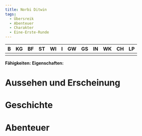 ```yaml
---
title: Norbi Ditwin
tags:
  - Übersreik
  - Abenteuer
  - Charakter
  - Eine-Erste-Runde
---
```


|   B   |  KG   |  BF   |  ST   |  WI   |   I   |  GW   |  GS   |  IN   |  WK   |  CH   |  LP   |
| :---: | :---: | :---: | :---: | :---: | :---: | :---: | :---: | :---: | :---: | :---: | :---: |
|       |       |       |       |       |       |       |       |       |       |       |       |

**Fähigkeiten:** 
**Eigenschaften:** 

# Aussehen und Erscheinung

# Geschichte

# Abenteuer
